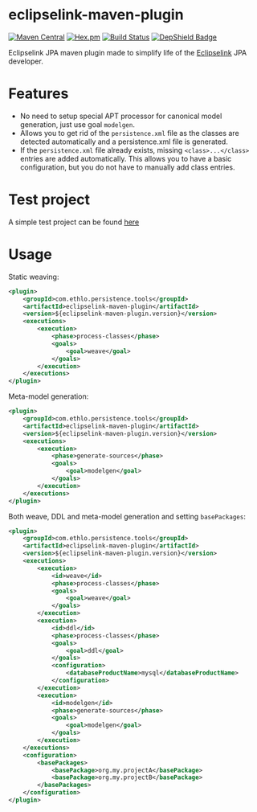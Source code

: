 eclipselink-maven-plugin
=========================
[![Maven Central](https://img.shields.io/maven-central/v/com.ethlo.persistence.tools/eclipselink-maven-plugin.svg)](http://search.maven.org/#search%7Cgav%7C1%7Cg%3A%22com.ethlo.persistence.tools%22%20AND%20a%3A%22eclipselink-maven-plugin%22)
[![Hex.pm](https://img.shields.io/hexpm/l/plug.svg)](LICENSE)
[![Build Status](https://travis-ci.org/ethlo/eclipselink-maven-plugin.svg?branch=master)](https://travis-ci.org/ethlo/eclipselink-maven-plugin)
[![DepShield Badge](https://depshield.sonatype.org/badges/andyglick/eclipselink-maven-plugin/depshield.svg)](https://depshield.github.io)

Eclipselink JPA maven plugin made to simplify life of the [Eclipselink](http://www.eclipse.org/eclipselink/) JPA developer.

# Features
* No need to setup special APT processor for canonical model generation, just use goal ```modelgen```.
* Allows you to get rid of the ```persistence.xml``` file as the classes are detected automatically and a persistence.xml file is generated. 
* If the ```persistence.xml``` file already exists, missing ```<class>...</class>``` entries are added automatically. This allows you to have a basic configuration, but you do not have to manually add class entries.

# Test project
A simple test project can be found [here](https://github.com/ethlo/eclipselink-maven-plugin-test)

# Usage

Static weaving:
```xml
<plugin>
	<groupId>com.ethlo.persistence.tools</groupId>
	<artifactId>eclipselink-maven-plugin</artifactId>
	<version>${eclipselink-maven-plugin.version}</version>
	<executions>
		<execution>
			<phase>process-classes</phase>
			<goals>
				<goal>weave</goal>
			</goals>
		</execution>
	</executions>
</plugin>
```

Meta-model generation:
```xml
<plugin>
	<groupId>com.ethlo.persistence.tools</groupId>
	<artifactId>eclipselink-maven-plugin</artifactId>
	<version>${eclipselink-maven-plugin.version}</version>
	<executions>
		<execution>
			<phase>generate-sources</phase>
			<goals>
				<goal>modelgen</goal>
			</goals>
		</execution>
	</executions>
</plugin>
```

Both weave, DDL and meta-model generation and setting `basePackages`:
```xml
<plugin>
	<groupId>com.ethlo.persistence.tools</groupId>
	<artifactId>eclipselink-maven-plugin</artifactId>
	<version>${eclipselink-maven-plugin.version}</version>
	<executions>
		<execution>
			<id>weave</id>
			<phase>process-classes</phase>
			<goals>
				<goal>weave</goal>
			</goals>
		</execution>
		<execution>
			<id>ddl</id>
			<phase>process-classes</phase>
			<goals>
				<goal>ddl</goal>
			</goals>
			<configuration>
				<databaseProductName>mysql</databaseProductName>
			</configuration>
		</execution>
		<execution>
			<id>modelgen</id>
			<phase>generate-sources</phase>
			<goals>
				<goal>modelgen</goal>
			</goals>
		</execution>
	</executions>
	<configuration>
		<basePackages>
			<basePackage>org.my.projectA</basePackage>
			<basePackage>org.my.projectB</basePackage>
		</basePackages>
	</configuration>
</plugin>
```
